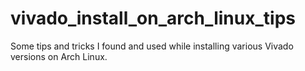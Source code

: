 # vivado_install_on_arch_linux_tips
Some tips and tricks I found and used while installing various Vivado versions on Arch Linux.
